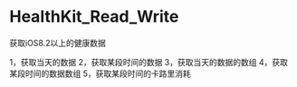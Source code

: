 # HealthKit_Read_Write
获取iOS8.2以上的健康数据

1，获取当天的数据
2，获取某段时间的数据
3，获取当天的数据的数组
4，获取某段时间的数据数组
5，获取某段时间的卡路里消耗
